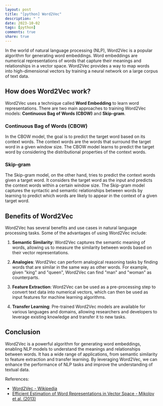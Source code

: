 ```yaml
---
layout: post
title: "[python] Word2Vec"
description: " "
date: 2023-10-02
tags: [python]
comments: true
share: true
---
```


In the world of natural language processing (NLP), Word2Vec is a popular algorithm for generating word embeddings. Word embeddings are numerical representations of words that capture their meanings and relationships in a vector space. Word2Vec provides a way to map words into high-dimensional vectors by training a neural network on a large corpus of text data.

## How does Word2Vec work?

Word2Vec uses a technique called **Word Embedding** to learn word representations. There are two main approaches to training Word2Vec models: **Continuous Bag of Words (CBOW)** and **Skip-gram**. 

### Continuous Bag of Words (CBOW)

In the CBOW model, the goal is to predict the target word based on its context words. The context words are the words that surround the target word in a given window size. The CBOW model learns to predict the target word by considering the distributional properties of the context words.

### Skip-gram

The Skip-gram model, on the other hand, tries to predict the context words given a target word. It considers the target word as the input and predicts the context words within a certain window size. The Skip-gram model captures the syntactic and semantic relationships between words by learning to predict which words are likely to appear in the context of a given target word.

## Benefits of Word2Vec

Word2Vec has several benefits and use cases in natural language processing tasks. Some of the advantages of using Word2Vec include:

1. **Semantic Similarity**: Word2Vec captures the semantic meaning of words, allowing us to measure the similarity between words based on their vector representations.

2. **Analogies**: Word2Vec can perform analogical reasoning tasks by finding words that are similar in the same way as other words. For example, given "king" and "queen", Word2Vec can find "man" and "woman" as counterparts.

3. **Feature Extraction**: Word2Vec can be used as a pre-processing step to convert text data into numerical vectors, which can then be used as input features for machine learning algorithms.

4. **Transfer Learning**: Pre-trained Word2Vec models are available for various languages and domains, allowing researchers and developers to leverage existing knowledge and transfer it to new tasks.

## Conclusion

Word2Vec is a powerful algorithm for generating word embeddings, enabling NLP models to understand the meanings and relationships between words. It has a wide range of applications, from semantic similarity to feature extraction and transfer learning. By leveraging Word2Vec, we can enhance the performance of NLP tasks and improve the understanding of textual data.

References:
- [Word2Vec - Wikipedia](https://en.wikipedia.org/wiki/Word2vec)
- [Efficient Estimation of Word Representations in Vector Space - Mikolov et al. (2013)](https://arxiv.org/abs/1301.3781)